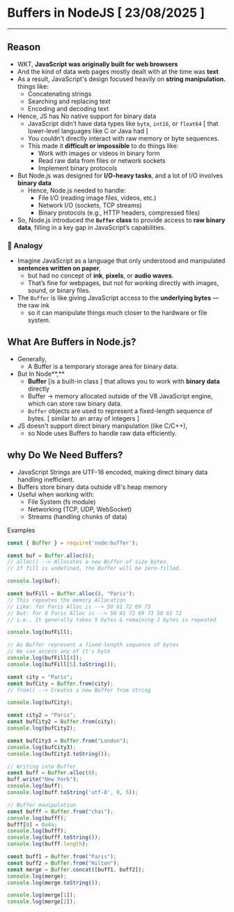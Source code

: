 # Buffers in NodeJS [ 23/08/2025 ]

---

## Reason

- WKT, **JavaScript was originally built for web browsers**
- And the kind of data web pages mostly dealt with at the time was **text**
- As a result, JavaScript's design focused heavily on **string manipulation.** things like:
    - Concatenating strings
    - Searching and replacing text
    - Encoding and decoding text
- Hence, JS has No native support for binary data
    - JavaScript didn’t have data types like `byte`, `int16`, or `float64` [ that lower-level languages like C or Java had ]
    - You couldn't directly interact with raw memory or byte sequences.
    - This made it **difficult or impossible** to do things like:
        - Work with images or videos in binary form
        - Read raw data from files or network sockets
        - Implement binary protocols
- But Node.js was designed for **I/O-heavy tasks**, and a lot of I/O involves **binary data**
    - Hence, Node.js needed to handle:
        - File I/O (reading image files, videos, etc.)
        - Network I/O (sockets, TCP streams)
        - Binary protocols (e.g., HTTP headers, compressed files)
- So, Node.js introduced the **`Buffer` class** to provide access to **raw binary data**, filling in a key gap in JavaScript’s capabilities.

### 🧠 Analogy

- Imagine JavaScript as a language that only understood and manipulated **sentences written on paper**,
    - but had no concept of **ink**, **pixels**, or **audio waves**.
    - That’s fine for webpages, but not for working directly with images, sound, or binary files.
- The `Buffer` is like giving JavaScript access to the **underlying bytes** — the raw ink
    - so it can manipulate things much closer to the hardware or file system.

## What Are Buffers in Node.js?

- Generally,
    - A Buffer is a temporary storage area for binary data.
- But In Node**,**
    - **Buffer**  [is a built-in class ] that allows you to work with **binary data** directly
    - Buffer → memory allocated outside of the V8 JavaScript engine, which can store raw binary data.
    - `Buffer` objects are used to represent a fixed-length sequence of bytes. [ similar to an array of integers ]
- JS doesn't support direct binary manipulation (like C/C++),
    - so Node uses Buffers to handle raw data efficiently.

## why Do We Need Buffers?

- JavaScript Strings are UTF-16 encoded, making direct binary data handling inefficient.
- Buffers store binary data outside v8's heap memory
- Useful when working with:
    - File System (fs module)
    - Networking (TCP, UDP, WebSocket)
    - Streams (handling chunks of data)

Examples

```jsx
const { Buffer } = require('node:buffer');

const buf = Buffer.alloc(6);
// alloc() --> Allocates a new Buffer of size bytes. 
// If fill is undefined, the Buffer will be zero-filled.

console.log(buf);

const bufFill = Buffer.alloc(8, "Paris");
// This repeates the memory Allocation
// Like: for Paris Alloc is --> 50 61 72 69 73
// But: for 8 Paris Alloc is --> 50 61 72 69 73 50 61 72
// i.e., It generally takes 5 bytes & remaining 3 bytes is repeated

console.log(bufFill);

// As Buffer represent a fixed-length sequence of bytes
// We can access any of it's byte
console.log(bufFill[4]); 
console.log(bufFill[5].toString()); 

const city = "Paris";
const bufCity = Buffer.from(city);
// from() --> Creates a new Buffer from string

console.log(bufCity);

const city2 = "Paris";
const bufCity2 = Buffer.from(city);
console.log(bufCity2);

const bufCity3 = Buffer.from("London");
console.log(bufCity3);
console.log(bufCity3.toString());
```

```jsx
// Writing into Buffer
const buff = Buffer.alloc(8);
buff.write("New York");
console.log(buff);
console.log(buff.toString('utf-8', 0, 5));

// Buffer manipulation
const bufff = Buffer.from("chai");
console.log(bufff);
bufff[0] = 0x4a;
console.log(bufff);
console.log(bufff.toString());
console.log(bufff.length);

const buff1 = Buffer.from("Paris");
const buff2 = Buffer.from("Hilton");
const merge = Buffer.concat([buff1, buff2]);
console.log(merge);
console.log(merge.toString());

console.log(merge[1]);
console.log(merge[2]);
```